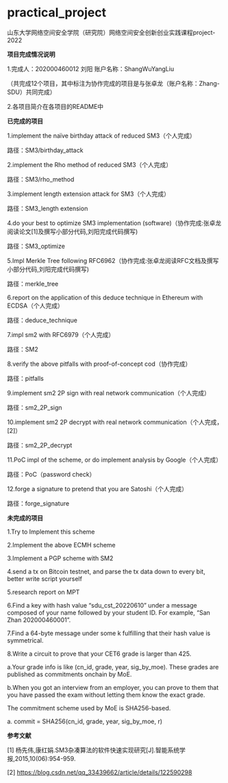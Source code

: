 # practical_project

山东大学网络空间安全学院（研究院）网络空间安全创新创业实践课程project-2022

**项目完成情况说明**

1.完成人：202000460012 刘阳     账户名称：ShangWuYangLiu

（共完成12个项目，其中标注为协作完成的项目是与张卓龙（账户名称：Zhang-SDU）共同完成）

2.各项目简介在各项目的README中

**已完成的项目**

1.implement the naïve birthday attack of reduced SM3（个人完成）

路径：SM3/birthday_attack

2.implement the Rho method of reduced SM3（个人完成）

路径：SM3/rho_method

3.implement length extension attack for SM3（个人完成）

路径：SM3_length extension

4.do your best to optimize SM3 implementation (software)（协作完成:张卓龙阅读论文[1]及撰写小部分代码,刘阳完成代码撰写) 

路径：SM3_optimize

5.Impl Merkle Tree following RFC6962（协作完成:张卓龙阅读RFC文档及撰写小部分代码,刘阳完成代码撰写)

路径：merkle_tree

6.report on the application of this deduce technique in Ethereum with ECDSA（个人完成）

路径：deduce_technique

7.impl sm2 with RFC6979（个人完成）

路径：SM2

8.verify the above pitfalls with proof-of-concept cod（协作完成）

路径：pitfalls

9.implement sm2 2P sign with real network communication（个人完成）

路径：sm2_2P_sign

10.implement sm2 2P decrypt with real network communication（个人完成，[2]）

路径：sm2_2P_decrypt

11.PoC impl of the scheme, or do implement analysis by Google（个人完成）

路径：PoC（password check）

12.forge a signature to pretend that you are Satoshi（个人完成）

路径：forge_signature

**未完成的项目**

1.Try to Implement this scheme

2.Implement the above ECMH scheme

3.Implement a PGP scheme with SM2

4.send a tx on Bitcoin testnet, and parse the tx data down to every bit, better write script yourself

5.research report on MPT

6.Find a key with hash value “sdu_cst_20220610” under a message composed of your name followed by your student ID. For example, “San Zhan 202000460001”.

7.Find a 64-byte message under some k fulfilling that their hash value is symmetrical.

8.Write a circuit to prove that your CET6 grade is larger than 425.

  a.Your grade info is like (cn_id, grade, year, sig_by_moe). These grades are published as commitments onchain by MoE.

  b.When you got an interview from an employer, you can prove to them that you have passed the exam without letting them know the exact grade.

  The commitment scheme used by MoE is SHA256-based.

  a. commit = SHA256(cn_id, grade, year, sig_by_moe, r)

**参考文献**

[1] 杨先伟,康红娟.SM3杂凑算法的软件快速实现研究[J].智能系统学报,2015,10(06):954-959.

[2] https://blog.csdn.net/qq_33439662/article/details/122590298
